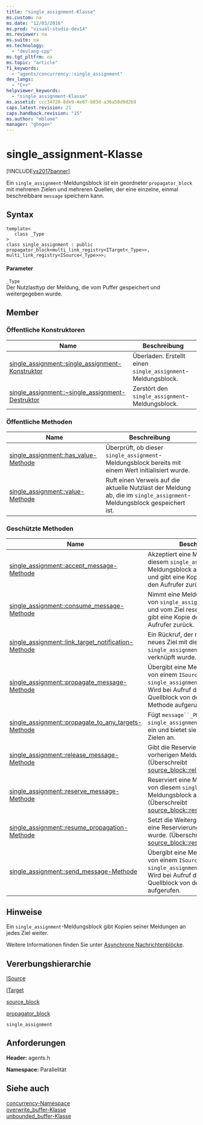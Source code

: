 ```yaml
---
title: "single_assignment-Klasse"
ms.custom: na
ms.date: "12/03/2016"
ms.prod: "visual-studio-dev14"
ms.reviewer: na
ms.suite: na
ms.technology: 
  - "devlang-cpp"
ms.tgt_pltfrm: na
ms.topic: "article"
f1_keywords: 
  - "agents/concurrency::single_assignment"
dev_langs: 
  - "C++"
helpviewer_keywords: 
  - "single_assignment-Klasse"
ms.assetid: ccc34728-8de9-4e07-b83d-a36a58d9d2b9
caps.latest.revision: 21
caps.handback.revision: "15"
ms.author: "mblome"
manager: "ghogen"
---
```

# single_assignment-Klasse
[!INCLUDE[vs2017banner](../../../assembler/inline/includes/vs2017banner.md)]

Ein `single_assignment`\-Meldungsblock ist ein geordneter `propagator_block` mit mehreren Zielen und mehreren Quellen, der eine einzelne, einmal beschreibbare `message` speichern kann.  
  
## Syntax  
  
```  
template<  
   class _Type  
>  
class single_assignment : public propagator_block<multi_link_registry<ITarget<_Type>>, multi_link_registry<ISource<_Type>>>;  
```  
  
#### Parameter  
 `_Type`  
 Der Nutzlasttyp der Meldung, die vom Puffer gespeichert und weitergegeben wurde.  
  
## Member  
  
### Öffentliche Konstruktoren  
  
|Name|**Beschreibung**|  
|----------|----------------------|  
|[single\_assignment::single\_assignment\-Konstruktor](../Topic/single_assignment::single_assignment%20Constructor.md)|Überladen.  Erstellt einen `single_assignment`\-Meldungsblock.|  
|[single\_assignment::~single\_assignment\-Destruktor](../Topic/single_assignment::~single_assignment%20Destructor.md)|Zerstört den `single_assignment`\-Meldungsblock.|  
  
### Öffentliche Methoden  
  
|Name|**Beschreibung**|  
|----------|----------------------|  
|[single\_assignment::has\_value\-Methode](../Topic/single_assignment::has_value%20Method.md)|Überprüft, ob dieser `single_assignment`\-Meldungsblock bereits mit einem Wert initialisiert wurde.|  
|[single\_assignment::value\-Methode](../Topic/single_assignment::value%20Method.md)|Ruft einen Verweis auf die aktuelle Nutzlast der Meldung ab, die im `single_assignment`\-Meldungsblock gespeichert ist.|  
  
### Geschützte Methoden  
  
|Name|**Beschreibung**|  
|----------|----------------------|  
|[single\_assignment::accept\_message\-Methode](../Topic/single_assignment::accept_message%20Method.md)|Akzeptiert eine Meldung, die von diesem `single_assignment`\-Meldungsblock angeboten wurde, und gibt eine Kopie der Meldung an den Aufrufer zurück.|  
|[single\_assignment::consume\_message\-Methode](../Topic/single_assignment::consume_message%20Method.md)|Nimmt eine Meldung an, die zuvor von `single_assignment` angeboten und vom Ziel reserviert wurde, und gibt eine Kopie der Meldung an den Aufrufer zurück.|  
|[single\_assignment::link\_target\_notification\-Methode](../Topic/single_assignment::link_target_notification%20Method.md)|Ein Rückruf, der meldet, dass ein neues Ziel mit diesem `single_assignment`\-Meldungsblock verknüpft wurde.|  
|[single\_assignment::propagate\_message\-Methode](../Topic/single_assignment::propagate_message%20Method.md)|Übergibt eine Meldung asynchron von einem `ISource`\-Block an diesen `single_assignment`\-Meldungsblock.  Wird bei Aufruf durch einen Quellblock von der `propagate`\-Methode aufgerufen.|  
|[single\_assignment::propagate\_to\_any\_targets\-Methode](../Topic/single_assignment::propagate_to_any_targets%20Method.md)|Fügt `message``_PMessage` in diesen `single_assignment`\-Meldungsblock ein und bietet sie allen verknüpften Zielen an.|  
|[single\_assignment::release\_message\-Methode](../Topic/single_assignment::release_message%20Method.md)|Gibt die Reservierung einer vorherigen Meldung frei. \(Überschreibt [source\_block::release\_message](../Topic/source_block::release_message%20Method.md).\)|  
|[single\_assignment::reserve\_message\-Methode](../Topic/single_assignment::reserve_message%20Method.md)|Reserviert eine Meldung, die zuvor von diesem `single_assignment`\-Meldungsblock angeboten wurde. \(Überschreibt [source\_block::reserve\_message](../Topic/source_block::reserve_message%20Method.md).\)|  
|[single\_assignment::resume\_propagation\-Methode](../Topic/single_assignment::resume_propagation%20Method.md)|Setzt die Weitergabe fort, nachdem eine Reservierung freigegeben wurde. \(Überschreibt [source\_block::resume\_propagation](../Topic/source_block::resume_propagation%20Method.md).\)|  
|[single\_assignment::send\_message\-Methode](../Topic/single_assignment::send_message%20Method.md)|Übergibt eine Meldung synchron von einem `ISource`\-Block an diesen `single_assignment`\-Meldungsblock.  Wird bei Aufruf durch einen Quellblock von der `send`\-Methode aufgerufen.|  
  
## Hinweise  
 Ein `single_assignment`\-Meldungsblock gibt Kopien seiner Meldungen an jedes Ziel weiter.  
  
 Weitere Informationen finden Sie unter [Asynchrone Nachrichtenblöcke](../../../parallel/concrt/asynchronous-message-blocks.md).  
  
## Vererbungshierarchie  
 [ISource](../../../parallel/concrt/reference/isource-class.md)  
  
 [ITarget](../../../parallel/concrt/reference/itarget-class.md)  
  
 [source\_block](../../../parallel/concrt/reference/source-block-class.md)  
  
 [propagator\_block](../../../parallel/concrt/reference/propagator-block-class.md)  
  
 `single_assignment`  
  
## Anforderungen  
 **Header:** agents.h  
  
 **Namespace:** Parallelität  
  
## Siehe auch  
 [concurrency\-Namespace](../../../parallel/concrt/reference/concurrency-namespace.md)   
 [overwrite\_buffer\-Klasse](../../../parallel/concrt/reference/overwrite-buffer-class.md)   
 [unbounded\_buffer\-Klasse](../Topic/unbounded_buffer%20Class.md)